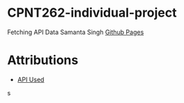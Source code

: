 # CPNT262-individual-project
Fetching API Data
Samanta Singh
[Github Pages](https://samantasingh.github.io/cpnt262-individual-project/)

# Attributions
- [API Used]()

s